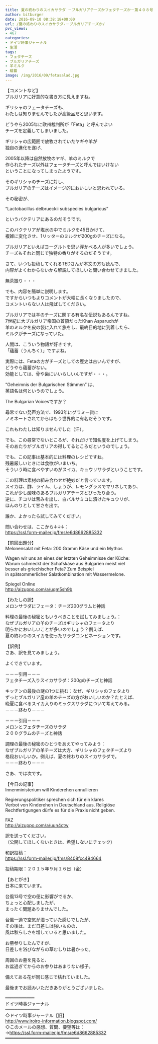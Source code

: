 ```yaml
---
title: 夏の終わりのスイカサラダ －ブルガリアチーズかフェタチーズか－第４０８号
author: bitburger
date: 2016-09-10 08:38:18+00:00
url: /夏の終わりのスイカサラダ-－ブルガリアチーズか/
pvc_views:
- 467
categories:
- ドイツ時事ジャーナル
- 生活
tags:
- フェタチーズ
- ブルガリアチーズ
- 羊ミルク
- 蘊蓄
image: /img/2016/09/fetasalad.jpg
---
```

【コメントなど】  
ブルガリアに好意的な書き方に見えますね。  
  
ギリシャのフェータチーズも、  
わたしは知りませんでしたが高級品だと思います。  
  
どうやら2005年に欧州裁判所が「Feta」と呼んでよい  
チーズを定義してしまいました。  
  
ギリシャの広範囲で放牧されていたヤギや羊が  
独自の進化を遂げ、  
  
2005年以降は自然放牧のヤギ、羊のミルクで  
作られたチーズ以外はフェータチーズと呼んではいけない  
ということになってしまったようです。  
  
そのギリシャのチーズに対し、  
ブルガリアのチーズはイメージ的においしいと思われている。  
  
その秘密が、  
  
&#8220;Lactobacillus delbrueckii subspecies bulgaricus&#8221;  
  
というバクテリアにあるのだそうです。  
  
このバクテリアが塩水の中でミルクを45日かけて、  
複雑に変化させ、1リッターのミルクが200gのチーズになる。  
  
ブルガリアといえばヨーグルトを思い浮かべる人が多いでしょう。  
チーズもそれと同じで独特の香りがするのだそうです。  
  
  
さて、いつも投稿してくれるTEDさんが本文の方も読んで、  
内容がよくわからないから解説してほしいと問い合わせてきました。  
  
無茶振り・・・  
  
でも、内容を簡単に説明します。  
ですからいつもよりコメントが大幅に長くなりましたので、  
コメントいらない人は飛ばしてください。  
  
  
ブルガリアでは羊のチーズに関する有名な伝説もあるんですね。  
7世紀に大ブルガリア帝国の首領だったKhan Asparuchが  
羊のミルクを皮の袋に入れて旅をし、最終目的地に到着したら、  
ミルクがチーズになっていた。  
  
人間は、こういう物語が好きです。  
「蘊蓄（うんちく）」ですよね。  
  
実際には、Fetaの方がチーズとしての歴史は古いんですが、  
どうやら蘊蓄がない。  
効能としては、骨や歯にいいらしいんですが・・・。  
  
  
&#8220;Geheimnis der Bulgarischen Stimmen&#8221; は、  
英語名は何というのでしょう。  
  
The Bulgarian Voicesですか？  
  
尋常でない発声方法で、1993年にグラミー賞に  
ノミネートされてからはもう世界的に有名だそうです。  
  
これもわたしは知りませんでした（汗）。  
  
でも、この尋常でないところが、それだけで知名度を上げてしまう。  
そのあたりがブルガリアの得してるところだというのでしょう。  
  
  
でも、この記事は基本的には料理のレシピですね。  
残暑厳しいときには食欲がいまいち。  
そういう時に食べやすいのがスイカ、キュウリサラダということです。  
  
この料理は素材の組み合わせが絶妙だと言っています。  
スイカは、酢、ライム、しょうが、レモングラスでマリネしてあり、  
これが少し酸味のあるブルガリアチーズとぴったり合う。  
逆に、チコリは苦みを出し、白バルサミコに漬けたキュウリが、  
ほんのりとして甘さを出す。  
  
誰か、よかったら試してみてください。  
  
  
問い合わせは、ここから↓↓↓：  
<https://ssl.form-mailer.jp/fms/e6d8662885332>  
  
  
【前回出題分】  
Melonensalat mit Feta: 200 Gramm Käse und ein Mythos  
  
Wagen wir uns an eines der letzten Geheimnisse der Küche:  
Warum schmeckt der Schafskäse aus Bulgarien meist viel  
besser als griechischer Feta? Zum Beispiel  
in spätsommerlicher Salatkombination mit Wassermelone.  
  
Spiegel Online  
<http://aizuppo.com/a/uqm5sh9b>  
  
  
【わたしの訳】  
メロンサラダにフェータ：チーズ200グラムと神話  
  
料理の最後の秘密ともいうべきことを試してみましょう。：  
なぜブルガリアの羊のチーズはギリシャのフェータより  
明らかにおいしいことが多いのでしょう？例えば、  
夏の終わりのスイカを使ったサラダコンビネーションです。  
  
  
【訳例】  
さあ、訳を見てみましょう。  
  
よくできています。  
  
－－－引用－－－  
フェタチーズ入りスイカサラダ：200gのチーズと神話  
  
キッチンの最後の謎の1つに挑む：なぜ、ギリシャのフェタより  
ずっとブルガリア産の羊のチーズの方がおいしいのか？たとえば、  
晩夏に食べるスイカ入りのミックスサラダについて考えてみる。  
－－－終わり－－－  
  
  
－－－引用－－－  
メロンとフェタチーズのサラダ  
２００グラムのチーズと神話  
  
調理の最後の秘密のひとつをあえてやってみよう：  
なぜブルガリアの羊チーズは大方、ギリシャのフェタチーズより  
格段おいしいか。例えば、夏の終わりのスイカサラダで。  
－－－終わり－－－  
  
  
さあ、では次です。  
  
  
【今日の記事】  
Innenministerium will Kinderehen annullieren  
  
Regierungspolitiker sprechen sich für ein klares  
Verbot von Kinderehen in Deutschland aus. Religiöse  
Rechtfertigungen dürfe es für die Praxis nicht geben.  
  
FAZ  
<http://aizuppo.com/a/uun4ctw>  
  
訳を送ってください。  
（公開してほしくないときは、希望しないにチェック）  
  
和訳投稿：  
 <https://ssl.form-mailer.jp/fms/8408fcc494664>  
  
投稿期限：２０１５年９月１６日（金）  
  
【あとがき】  
日本に来ています。  
  
台風13号で空の便に影響がでるか、  
ちょっと心配しましたが、  
まったく問題ありませんでした。  
  
台風一過で空気が湿っていた感じでしたが、  
その後は、まだ日差しは強いものの、  
風は秋らしさを増していると思いました。  
  
お墓参りしたんですが、  
日差しを浴びながらの草むしりは暑かった。  
  
周囲のお墓を見ると、  
お盆過ぎてからのお参りはあまりない様子。  
  
備えてある花が同じ感じで枯れていました。  
  
  
  
最後までお読みいただきありがとうございました。  
  
  
━━━━━━━━━━━  
ドイツ時事ジャーナル  
───────────  
◇ドイツ時事ジャーナル【旧】  
<http://www.iroiro-information.blogspot.com/>  
◇このメールの感想、質問、要望等は：  
-><https://ssl.form-mailer.jp/fms/e6d8662885332>  
━━━━━━━━━━━━━━━━━━━━━━━━━━━━